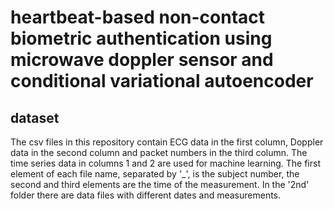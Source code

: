 # heartbeat-based non-contact biometric authentication using microwave doppler sensor and conditional variational autoencoder
## dataset
The csv files in this repository contain ECG data in the first column, Doppler data in the second column and packet numbers in the third column. The time series data in columns 1 and 2 are used for machine learning.
The first element of each file name, separated by '_', is the subject number, the second and third elements are the time of the measurement.
In the '2nd' folder there are data files with different dates and measurements.
